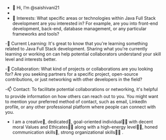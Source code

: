- 👋 Hi, I’m @saishivani21
- 
- 👀 Interests: What specific areas or technologies within Java Full Stack development are you interested in? For example, are you into front-end development, back-end, database management, or any particular frameworks and tools?

-🌱 Current Learning: It's great to know that you're learning something related to Java Full Stack development. Sharing what you're currently learning or working on can help potential collaborators understand your skill level and interests better.

-💞 Collaboration: What kind of projects or collaborations are you looking for? Are you seeking partners for a specific project, open-source contributions, or just networking with other developers in the field?

-📫 Contact: To facilitate potential collaborations or networking, it's helpful to provide information on how others can reach out to you. You might want to mention your preferred method of contact, such as email, LinkedIn profile, or any other professional platform where people can connect with you.

- I am a creative🎡, dedicated🎯, goal-oriented individual👩‍💻 with decent moral Values and Ethicates🙇‍♀️ along with a high-energy level🤹‍♀️, honed communication skills👐, strong organizational skills👮‍♀️ .

<!---
saishivani21/saishivani21 is a ✨ special ✨ repository because its `README.md` (this file) appears on your GitHub profile.
You can click the Preview link to take a look at your changes.
--->
